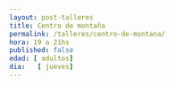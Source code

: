 ```yaml
---
layout: post-talleres
title: Centro de montaña
permalink: /talleres/centro-de-montana/
hora: 19 a 21hs
published: false
edad: [ adultos]
dia:   [ jueves]
---
```

